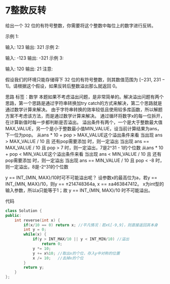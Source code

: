 # 7整数反转

给出一个 32 位的有符号整数，你需要将这个整数中每位上的数字进行反转。

示例 1:

输入: 123
输出: 321
 示例 2:

输入: -123
输出: -321
示例 3:

输入: 120
输出: 21
注意:

假设我们的环境只能存储得下 32 位的有符号整数，则其数值范围为 [−231,  231 − 1]。请根据这个假设，如果反转后整数溢出那么就返回 0。

思路
标签：数学
本题如果不考虑溢出问题，是非常简单的。解决溢出问题有两个思路，第一个思路是通过字符串转换加try catch的方式来解决，第二个思路就是通过数学计算来解决。
由于字符串转换的效率较低且使用较多库函数，所以解题方案不考虑该方法，而是通过数学计算来解决。
通过循环将数字x的每一位拆开，在计算新值时每一步都判断是否溢出。
溢出条件有两个，一个是大于整数最大值MAX_VALUE，另一个是小于整数最小值MIN_VALUE，设当前计算结果为ans，下一位为pop。
从ans * 10 + pop > MAX_VALUE这个溢出条件来看
当出现 ans > MAX_VALUE / 10 且 还有pop需要添加 时，则一定溢出
当出现 ans == MAX_VALUE / 10 且 pop > 7 时，则一定溢出，7是2^31 - 1的个位数
从ans * 10 + pop < MIN_VALUE这个溢出条件来看
当出现 ans < MIN_VALUE / 10 且 还有pop需要添加 时，则一定溢出
当出现 ans == MIN_VALUE / 10 且 pop < -8 时，则一定溢出，8是-2^31的个位数

y == INT_{MIN, MAX}/10时可不可能溢出呢？
设参数x的最高位为a，若y == INT_{MIN, MAX}/10，则y == ±214748364a, x == ±a463847412。
x为int型的输入参数，所以a只能等于1；故 y == INT_{MIN, MAX}/10 时不可能溢出。

代码

``````c++
class Solution {
public:
    int reverse(int x) {
        if(x/10 == 0) return x; //平凡情况：若x∈[-9,9]，则直接返回其本身
        int y = 0;
        while(x) {
            if(y > INT_MAX/10 || y < INT_MIN/10) //溢出
                return 0;
            y *= 10;
            y += x%10; //取出x的个位，存入y中对称的位置
            x /= 10;   //去掉x的个位
        }
        return y;
    }
};

``````

